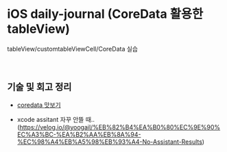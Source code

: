 # iOS daily-journal (CoreData 활용한 tableView)

tableView/customtableViewCell/CoreData 실습
<br />
<br />
<br />


## 기술 및 회고 정리
- [coredata 맛보기](https://medium.com/@kyuchul2/swift-coredata-%EB%A7%9B%EB%B3%B4%EA%B8%B0-d20d51f67f11)

- xcode assitant 자꾸 안뜰 때.. (https://velog.io/@yoogail/%EB%82%B4%EA%B0%80%EC%9E%90%EC%A3%BC-%EA%B2%AA%EB%8A%94-%EC%98%A4%EB%A5%98%EB%93%A4-No-Assistant-Results)
 
